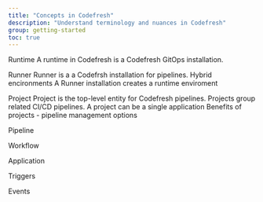 ```yaml
---
title: "Concepts in Codefresh"
description: "Understand terminology and nuances in Codefresh"
group: getting-started
toc: true
---
```


Runtime
A runtime in Codefresh is a Codefresh GitOps installation. 

Runner
Runner is a a Codefrsh installation for pipelines. Hybrid encironments
A Runner installation creates a runtime enviroment 

Project
Project is the top-level entity for Codefresh pipelines. Projects group related CI/CD pipelines. 
A project can be a single application
Benefits of projects - pipeline management options

Pipeline


Workflow


Application

Triggers

Events

